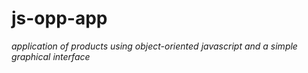 # js-opp-app
_application of products using object-oriented javascript and a simple graphical interface_
